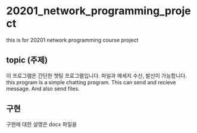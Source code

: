 # 20201_network_programming_project
this is for 20201 network programming course project

## topic (주제)
이 프로그램은 간단한 챗팅 프로그램입니다. 파일과 메세지 수신, 발신이 가능합니다.
this program is a simple chatting program.
This can send and recieve message. And also send files.

## 구현
구현에 대한 설명은 docx 파일을 
